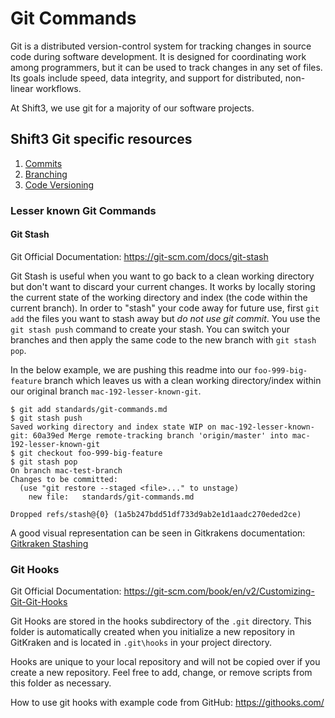 # Git Commands
Git is a distributed version-control system for tracking changes in source code during software development. It is designed for coordinating work among programmers, but it can be used to track changes in any set of files. Its goals include speed, data integrity, and support for distributed, non-linear workflows.

At Shift3, we use git for a majority of our software projects.

## Shift3 Git specific resources
1. [Commits](commits.md)
2. [Branching](branching.md)
3. [Code Versioning](code-versioning.md)

### Lesser known Git Commands

#### Git Stash

Git Official Documentation: https://git-scm.com/docs/git-stash

Git Stash is useful when you want to go back to a clean working directory but don't want to discard your current changes. It works by locally storing the current state of the working directory and index (the code within the current branch). In order to "stash" your code away for future use, first `git add` the files you want to stash away but *do not use git commit*. You use the `git stash push` command to create your stash. You can switch your branches and then apply the same code to the new branch with `git stash pop`. 

In the below example, we are pushing this readme into our `foo-999-big-feature` branch which leaves us with a clean working directory/index within our original branch `mac-192-lesser-known-git`.
```shell
$ git add standards/git-commands.md
$ git stash push
Saved working directory and index state WIP on mac-192-lesser-known-git: 60a39ed Merge remote-tracking branch 'origin/master' into mac-192-lesser-known-git
$ git checkout foo-999-big-feature
$ git stash pop
On branch mac-test-branch
Changes to be committed:
  (use "git restore --staged <file>..." to unstage)
	new file:   standards/git-commands.md

Dropped refs/stash@{0} (1a5b247bdd51df733d9ab2e1d1aadc270eded2ce)
```

A good visual representation can be seen in Gitkrakens documentation: [Gitkraken Stashing](https://support.gitkraken.com/working-with-commits/stashing/)

### Git Hooks

Git Official Documentation: https://git-scm.com/book/en/v2/Customizing-Git-Git-Hooks

Git Hooks are stored in the hooks subdirectory of the `.git` directory. This folder is automatically created when you initialize a new repository in GitKraken and is located in `.git\hooks` in your project directory.

Hooks are unique to your local repository and will not be copied over if you create a new repository. Feel free to add, change, or remove scripts from this folder as necessary.

How to use git hooks with example code from GitHub: https://githooks.com/
